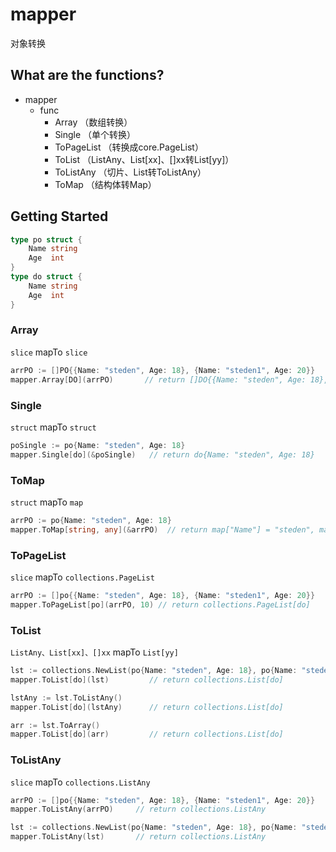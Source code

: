 # mapper
对象转换

## What are the functions?
* mapper
    * func
        * Array （数组转换）
        * Single （单个转换）
        * ToPageList （转换成core.PageList）
        * ToList （ListAny、List[xx]、[]xx转List[yy]）
        * ToListAny （切片、List转ToListAny）
        * ToMap （结构体转Map）

## Getting Started
```go
type po struct {
    Name string
    Age  int
}
type do struct {
    Name string
    Age  int
}
```
### Array
`slice` mapTo `slice`
```go
arrPO := []PO{{Name: "steden", Age: 18}, {Name: "steden1", Age: 20}}
mapper.Array[DO](arrPO)       // return []DO{{Name: "steden", Age: 18}, {Name: "steden1", Age: 20}}
```

### Single
`struct` mapTo `struct`
```go
poSingle := po{Name: "steden", Age: 18}
mapper.Single[do](&poSingle)   // return do{Name: "steden", Age: 18}
```

### ToMap
`struct` mapTo `map`
```go
arrPO := po{Name: "steden", Age: 18}
mapper.ToMap[string, any](&arrPO)  // return map["Name"] = "steden", map["Age"] = 18
```

### ToPageList
`slice` mapTo `collections.PageList`
```go
arrPO := []po{{Name: "steden", Age: 18}, {Name: "steden1", Age: 20}}
mapper.ToPageList[po](arrPO, 10) // return collections.PageList[do]
```

### ToList
`ListAny、List[xx]、[]xx` mapTo `List[yy]`
```go
lst := collections.NewList(po{Name: "steden", Age: 18}, po{Name: "steden1", Age: 20})
mapper.ToList[do](lst)         // return collections.List[do]

lstAny := lst.ToListAny()
mapper.ToList[do](lstAny)      // return collections.List[do]

arr := lst.ToArray()
mapper.ToList[do](arr)         // return collections.List[do]
```

### ToListAny
`slice` mapTo `collections.ListAny`
```go
arrPO := []po{{Name: "steden", Age: 18}, {Name: "steden1", Age: 20}}
mapper.ToListAny(arrPO)     // return collections.ListAny

lst := collections.NewList(po{Name: "steden", Age: 18}, po{Name: "steden1", Age: 20})
mapper.ToListAny(lst)       // return collections.ListAny
```